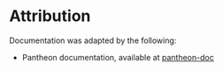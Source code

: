 # Attribution

Documentation was adapted by the following:

* Pantheon documentation, available at [pantheon-doc]  

[pantheon-doc]: https://github.com/PegaSysEng/pantheon/tree/master/docs

